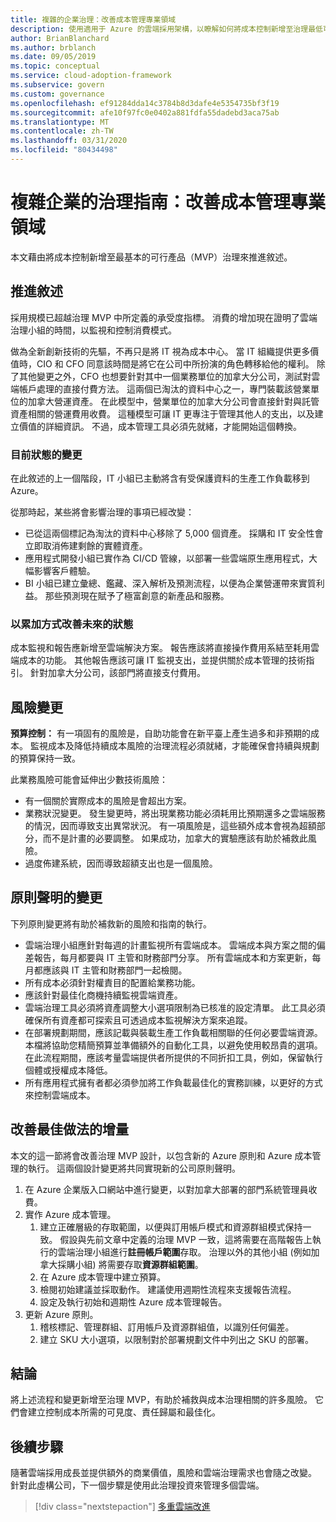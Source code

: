 ```yaml
---
title: 複雜的企業治理：改善成本管理專業領域
description: 使用適用于 Azure 的雲端採用架構，以瞭解如何將成本控制新增至治理最低可行產品（MVP）。
author: BrianBlanchard
ms.author: brblanch
ms.date: 09/05/2019
ms.topic: conceptual
ms.service: cloud-adoption-framework
ms.subservice: govern
ms.custom: governance
ms.openlocfilehash: ef91284dda14c3784b8d3dafe4e5354735bf3f19
ms.sourcegitcommit: afe10f97fc0e0402a881fdfa55dadebd3aca75ab
ms.translationtype: MT
ms.contentlocale: zh-TW
ms.lasthandoff: 03/31/2020
ms.locfileid: "80434498"
---
```

# <a name="governance-guide-for-complex-enterprises-improve-the-cost-management-discipline"></a>複雜企業的治理指南：改善成本管理專業領域

本文藉由將成本控制新增至最基本的可行產品（MVP）治理來推進敘述。

## <a name="advancing-the-narrative"></a>推進敘述

採用規模已超越治理 MVP 中所定義的承受度指標。 消費的增加現在證明了雲端治理小組的時間，以監視和控制消費模式。

做為全新創新技術的先驅，不再只是將 IT 視為成本中心。 當 IT 組織提供更多價值時，CIO 和 CFO 同意該時間是將它在公司中所扮演的角色轉移給他的權利。 除了其他變更之外，CFO 也想要針對其中一個業務單位的加拿大分公司，測試對雲端帳戶處理的直接付費方法。 這兩個已淘汰的資料中心之一，專門裝載該營業單位的加拿大營運資產。 在此模型中，營業單位的加拿大分公司會直接針對與託管資產相關的營運費用收費。 這種模型可讓 IT 更專注于管理其他人的支出，以及建立價值的詳細資訊。 不過，成本管理工具必須先就緒，才能開始這個轉換。

### <a name="changes-in-the-current-state"></a>目前狀態的變更

在此敘述的上一個階段，IT 小組已主動將含有受保護資料的生產工作負載移到 Azure。

從那時起，某些將會影響治理的事項已經改變：

- 已從這兩個標記為淘汰的資料中心移除了 5,000 個資產。 採購和 IT 安全性會立即取消佈建剩餘的實體資產。
- 應用程式開發小組已實作為 CI/CD 管線，以部署一些雲端原生應用程式，大幅影響客戶體驗。
- BI 小組已建立彙總、鑑藏、深入解析及預測流程，以便為企業營運帶來實質利益。 那些預測現在賦予了極富創意的新產品和服務。

### <a name="incrementally-improve-the-future-state"></a>以累加方式改善未來的狀態

成本監視和報告應新增至雲端解決方案。 報告應該將直接操作費用系結至耗用雲端成本的功能。 其他報告應該可讓 IT 監視支出，並提供關於成本管理的技術指引。 針對加拿大分公司，該部門將直接支付費用。

## <a name="changes-in-risk"></a>風險變更

**預算控制：** 有一項固有的風險是，自助功能會在新平臺上產生過多和非預期的成本。 監視成本及降低持續成本風險的治理流程必須就緒，才能確保會持續與規劃的預算保持一致。

此業務風險可能會延伸出少數技術風險：

- 有一個關於實際成本的風險是會超出方案。
- 業務狀況變更。 發生變更時，將出現業務功能必須耗用比預期還多之雲端服務的情況，因而導致支出異常狀況。 有一項風險是，這些額外成本會視為超額部分，而不是計畫的必要調整。 如果成功，加拿大的實驗應該有助於補救此風險。
- 過度佈建系統，因而導致超額支出也是一個風險。

## <a name="changes-to-the-policy-statements"></a>原則聲明的變更

下列原則變更將有助於補救新的風險和指南的執行。

- 雲端治理小組應針對每週的計畫監視所有雲端成本。 雲端成本與方案之間的偏差報告，每月都要與 IT 主管和財務部門分享。 所有雲端成本和方案更新，每月都應該與 IT 主管和財務部門一起檢閱。
- 所有成本必須針對權責目的配置給業務功能。
- 應該針對最佳化商機持續監視雲端資產。
- 雲端治理工具必須將資產調整大小選項限制為已核准的設定清單。 此工具必須確保所有資產都可探索且可透過成本監視解決方案來追蹤。
- 在部署規劃期間，應該記載與裝載生產工作負載相關聯的任何必要雲端資源。 本檔將協助您精簡預算並準備額外的自動化工具，以避免使用較昂貴的選項。 在此流程期間，應該考量雲端提供者所提供的不同折扣工具，例如，保留執行個體或授權成本降低。
- 所有應用程式擁有者都必須參加將工作負載最佳化的實務訓練，以更好的方式來控制雲端成本。

## <a name="incremental-improvement-of-the-best-practices"></a>改善最佳做法的增量

本文的這一節將會改善治理 MVP 設計，以包含新的 Azure 原則和 Azure 成本管理的執行。 這兩個設計變更將共同實現新的公司原則聲明。

1. 在 Azure 企業版入口網站中進行變更，以對加拿大部署的部門系統管理員收費。
2. 實作 Azure 成本管理。
    1. 建立正確層級的存取範圍，以便與訂用帳戶模式和資源群組模式保持一致。 假設與先前文章中定義的治理 MVP 一致，這將需要在高階報告上執行的雲端治理小組進行**註冊帳戶範圍**存取。 治理以外的其他小組 (例如加拿大採購小組) 將需要存取**資源群組範圍**。
    2. 在 Azure 成本管理中建立預算。
    3. 檢閱初始建議並採取動作。 建議使用週期性流程來支援報告流程。
    4. 設定及執行初始和週期性 Azure 成本管理報告。
3. 更新 Azure 原則。
    1. 稽核標記、管理群組、訂用帳戶及資源群組值，以識別任何偏差。
    2. 建立 SKU 大小選項，以限制對於部署規劃文件中列出之 SKU 的部署。

## <a name="conclusion"></a>結論

將上述流程和變更新增至治理 MVP，有助於補救與成本治理相關的許多風險。 它們會建立控制成本所需的可見度、責任歸屬和最佳化。

## <a name="next-steps"></a>後續步驟

隨著雲端採用成長並提供額外的商業價值，風險和雲端治理需求也會隨之改變。 針對此虛構公司，下一個步驟是使用此治理投資來管理多個雲端。

> [!div class="nextstepaction"]
> [多重雲端改進](./multicloud-improvement.md)
